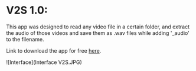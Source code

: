 # V2S 1.0:
This app was designed to read any video file in a certain folder, and extract the audio of those videos and save them as .wav files while adding '_audio' to the filename.

Link to download the app for free [here](https://drive.google.com/drive/folders/1zUdgqjaBJABLnnurk2ehZVyGq-Sc4QEZ?usp=sharing).

![Interface](Interface V2S.JPG)
